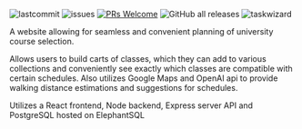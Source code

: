 ![lastcommit](https://img.shields.io/github/last-commit/eding888/coursemagic/main)
![issues](https://img.shields.io/github/issues/eding888/coursemagic)
[![PRs Welcome](https://img.shields.io/badge/PRs-welcome-brightgreen.svg?style=flat-square)](https://makeapullrequest.com)
![GitHub all releases](https://img.shields.io/github/downloads/eding888/coursemagic/total)
![taskwizard](https://i.ibb.co/z2767sk/coursemagic-high-resolution-logo-transparent.png)

A website allowing for seamless and convenient planning of university course selection.

Allows users to build carts of classes, which they can add to various collections and conveniently see exactly which classes are compatible with certain schedules. Also utilizes Google Maps and OpenAI api to provide walking distance estimations and suggestions for schedules.

Utilizes a React frontend, Node backend, Express server API and PostgreSQL hosted on ElephantSQL
